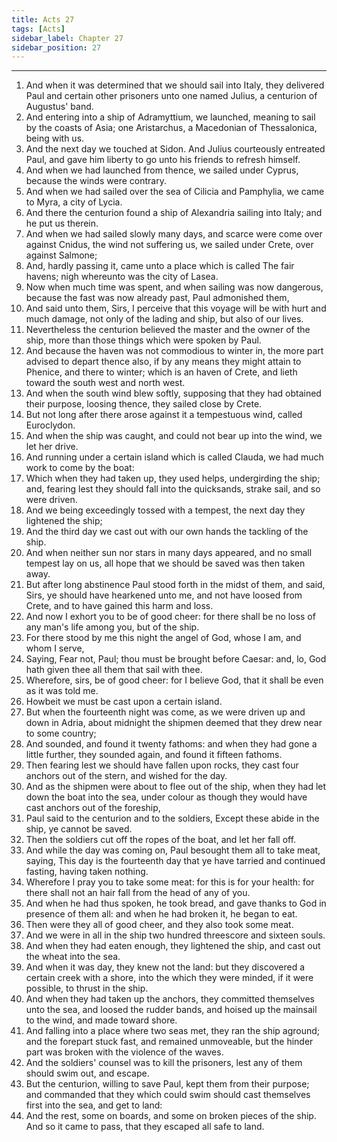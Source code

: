 ```yaml
---
title: Acts 27
tags: [Acts]
sidebar_label: Chapter 27
sidebar_position: 27
---
```


---
1. And when it was determined that we should sail into Italy, they delivered Paul and certain other prisoners unto one named Julius, a centurion of Augustus' band.
2. And entering into a ship of Adramyttium, we launched, meaning to sail by the coasts of Asia; one Aristarchus, a Macedonian of Thessalonica, being with us.
3. And the next day we touched at Sidon. And Julius courteously entreated Paul, and gave him liberty to go unto his friends to refresh himself.
4. And when we had launched from thence, we sailed under Cyprus, because the winds were contrary.
5. And when we had sailed over the sea of Cilicia and Pamphylia, we came to Myra, a city of Lycia.
6. And there the centurion found a ship of Alexandria sailing into Italy; and he put us therein.
7. And when we had sailed slowly many days, and scarce were come over against Cnidus, the wind not suffering us, we sailed under Crete, over against Salmone;
8. And, hardly passing it, came unto a place which is called The fair havens; nigh whereunto was the city of Lasea.
9. Now when much time was spent, and when sailing was now dangerous, because the fast was now already past, Paul admonished them,
10. And said unto them, Sirs, I perceive that this voyage will be with hurt and much damage, not only of the lading and ship, but also of our lives.
11. Nevertheless the centurion believed the master and the owner of the ship, more than those things which were spoken by Paul.
12. And because the haven was not commodious to winter in, the more part advised to depart thence also, if by any means they might attain to Phenice, and there to winter; which is an haven of Crete, and lieth toward the south west and north west.
13. And when the south wind blew softly, supposing that they had obtained their purpose, loosing thence, they sailed close by Crete.
14. But not long after there arose against it a tempestuous wind, called Euroclydon.
15. And when the ship was caught, and could not bear up into the wind, we let her drive.
16. And running under a certain island which is called Clauda, we had much work to come by the boat:
17. Which when they had taken up, they used helps, undergirding the ship; and, fearing lest they should fall into the quicksands, strake sail, and so were driven.
18. And we being exceedingly tossed with a tempest, the next day they lightened the ship;
19. And the third day we cast out with our own hands the tackling of the ship.
20. And when neither sun nor stars in many days appeared, and no small tempest lay on us, all hope that we should be saved was then taken away.
21. But after long abstinence Paul stood forth in the midst of them, and said, Sirs, ye should have hearkened unto me, and not have loosed from Crete, and to have gained this harm and loss.
22. And now I exhort you to be of good cheer: for there shall be no loss of any man's life among you, but of the ship.
23. For there stood by me this night the angel of God, whose I am, and whom I serve,
24. Saying, Fear not, Paul; thou must be brought before Caesar: and, lo, God hath given thee all them that sail with thee.
25. Wherefore, sirs, be of good cheer: for I believe God, that it shall be even as it was told me.
26. Howbeit we must be cast upon a certain island.
27. But when the fourteenth night was come, as we were driven up and down in Adria, about midnight the shipmen deemed that they drew near to some country;
28. And sounded, and found it twenty fathoms: and when they had gone a little further, they sounded again, and found it fifteen fathoms.
29. Then fearing lest we should have fallen upon rocks, they cast four anchors out of the stern, and wished for the day.
30. And as the shipmen were about to flee out of the ship, when they had let down the boat into the sea, under colour as though they would have cast anchors out of the foreship,
31. Paul said to the centurion and to the soldiers, Except these abide in the ship, ye cannot be saved.
32. Then the soldiers cut off the ropes of the boat, and let her fall off.
33. And while the day was coming on, Paul besought them all to take meat, saying, This day is the fourteenth day that ye have tarried and continued fasting, having taken nothing.
34. Wherefore I pray you to take some meat: for this is for your health: for there shall not an hair fall from the head of any of you.
35. And when he had thus spoken, he took bread, and gave thanks to God in presence of them all: and when he had broken it, he began to eat.
36. Then were they all of good cheer, and they also took some meat.
37. And we were in all in the ship two hundred threescore and sixteen souls.
38. And when they had eaten enough, they lightened the ship, and cast out the wheat into the sea.
39. And when it was day, they knew not the land: but they discovered a certain creek with a shore, into the which they were minded, if it were possible, to thrust in the ship.
40. And when they had taken up the anchors, they committed themselves unto the sea, and loosed the rudder bands, and hoised up the mainsail to the wind, and made toward shore.
41. And falling into a place where two seas met, they ran the ship aground; and the forepart stuck fast, and remained unmoveable, but the hinder part was broken with the violence of the waves.
42. And the soldiers' counsel was to kill the prisoners, lest any of them should swim out, and escape.
43. But the centurion, willing to save Paul, kept them from their purpose; and commanded that they which could swim should cast themselves first into the sea, and get to land:
44. And the rest, some on boards, and some on broken pieces of the ship. And so it came to pass, that they escaped all safe to land.